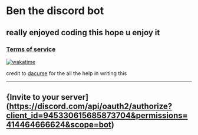 # Ben the discord bot

## really enjoyed coding this hope u enjoy it

### [Terms of service](https://mrbaggiebug.github.io/Ben-bot)

[![wakatime](https://wakatime.com/badge/github/MrBaggieBug/Ben-bot.svg)](https://wakatime.com/badge/github/MrBaggieBug/Ben-bot)

credit to [dacurse](https://github.com/DaCurse) for the all the help in writing this

---

## {Invite to your server](https://discord.com/api/oauth2/authorize?client_id=945330615685873704&permissions=414464666624&scope=bot)
